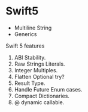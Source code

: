 # Swift5

- Multiline String
- Generics


Swift 5 features
1. ABI Stability.
2. Raw Strings Literals.
3. Integer Multiples.
4. Flatten Optional try?
5. Result Type.
6. Handle Future Enum cases.
7. Compact Dictionaries.
8. @ dynamic callable.
